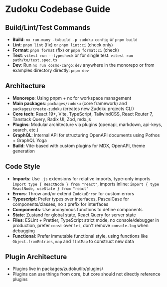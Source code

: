 # Zudoku Codebase Guide

## Build/Lint/Test Commands

- **Build**: `nx run-many -t=build -p zudoku config` or `pnpm build`
- **Lint**: `pnpm lint` (fix) or `pnpm lint:ci` (check only)
- **Format**: `pnpm format` (fix) or `pnpm format:ci` (check)
- **Test**: `vitest run --typecheck` or for single test: `vitest run path/to/test.spec.ts`
- **Dev**: Run `nx run cosmo-cargo:dev` anywhere in the monorepo or from examples directory directly: `pnpm dev`

## Architecture

- **Monorepo**: Using pnpm + nx for workspace management
- **Main packages**: `packages/zudoku` (core framework) and `packages/create-zudoku` (creates new Zudoku projects CLI)
- **Core tech**: React 19+, Vite, TypeScript, TailwindCSS, React Router 7, Tanstack Query, Radix UI, Zod, mdx.js
- **Plugins**: Modular architecture via plugins (openapi, markdown, api-keys, search, etc.)
- **GraphQL**: Internal API for structuring OpenAPI documents using Pothos + GraphQL Yoga
- **Build**: Vite-based with custom plugins for MDX, OpenAPI, theme generation

## Code Style

- **Imports**: Use `.js` extensions for relative imports, type-only imports `import type { ReactNode } from "react"`, imports inline: `import { type ReactNode, useState } from "react"`
- **Errors**: Throw and/or extend `ZudokuError` for custom errors
- **Typescript**: Prefer types over interfaces, PascalCase for components/classes, no `I` prefix for interfaces
- **Components**: Use anonymous functions to define components
- **State**: Zustand for global state, React Query for server state
- **Files**: ESLint + Prettier, TypeScript strict mode, no console/debugger in production, prefer `const` over `let`, don't remove `console.log` when debugging
- **Functional**: Prefer immutable functional style, using functions like `Object.fromEntries`, `map` and `flatMap` to construct new data

## Plugin Architecture

- Plugins live in packages/zudoku/lib/plugins/
- Plugins can use things from core, but core should not directly reference plugins
